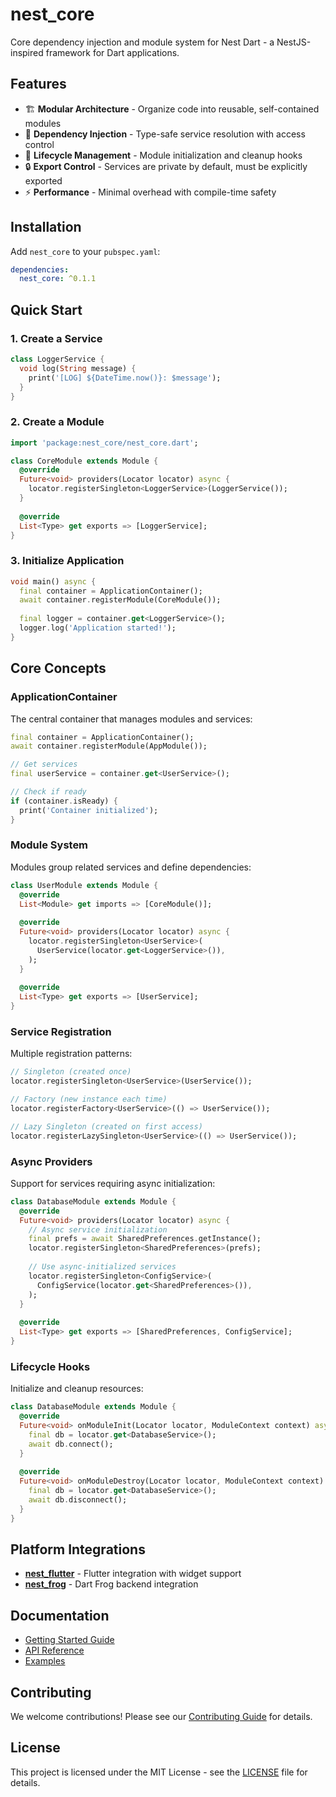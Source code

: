 # nest_core

Core dependency injection and module system for Nest Dart - a NestJS-inspired framework for Dart applications.

## Features

- 🏗️ **Modular Architecture** - Organize code into reusable, self-contained modules
- 💉 **Dependency Injection** - Type-safe service resolution with access control
- 🔄 **Lifecycle Management** - Module initialization and cleanup hooks
- 🔒 **Export Control** - Services are private by default, must be explicitly exported
- ⚡ **Performance** - Minimal overhead with compile-time safety

## Installation

Add `nest_core` to your `pubspec.yaml`:

```yaml
dependencies:
  nest_core: ^0.1.1
```

## Quick Start

### 1. Create a Service

```dart
class LoggerService {
  void log(String message) {
    print('[LOG] ${DateTime.now()}: $message');
  }
}
```

### 2. Create a Module

```dart
import 'package:nest_core/nest_core.dart';

class CoreModule extends Module {
  @override
  Future<void> providers(Locator locator) async {
    locator.registerSingleton<LoggerService>(LoggerService());
  }
  
  @override
  List<Type> get exports => [LoggerService];
}
```

### 3. Initialize Application

```dart
void main() async {
  final container = ApplicationContainer();
  await container.registerModule(CoreModule());
  
  final logger = container.get<LoggerService>();
  logger.log('Application started!');
}
```

## Core Concepts

### ApplicationContainer

The central container that manages modules and services:

```dart
final container = ApplicationContainer();
await container.registerModule(AppModule());

// Get services
final userService = container.get<UserService>();

// Check if ready
if (container.isReady) {
  print('Container initialized');
}
```

### Module System

Modules group related services and define dependencies:

```dart
class UserModule extends Module {
  @override
  List<Module> get imports => [CoreModule()];
  
  @override
  Future<void> providers(Locator locator) async {
    locator.registerSingleton<UserService>(
      UserService(locator.get<LoggerService>()),
    );
  }
  
  @override
  List<Type> get exports => [UserService];
}
```

### Service Registration

Multiple registration patterns:

```dart
// Singleton (created once)
locator.registerSingleton<UserService>(UserService());

// Factory (new instance each time)
locator.registerFactory<UserService>(() => UserService());

// Lazy Singleton (created on first access)
locator.registerLazySingleton<UserService>(() => UserService());
```

### Async Providers

Support for services requiring async initialization:

```dart
class DatabaseModule extends Module {
  @override
  Future<void> providers(Locator locator) async {
    // Async service initialization
    final prefs = await SharedPreferences.getInstance();
    locator.registerSingleton<SharedPreferences>(prefs);
    
    // Use async-initialized services
    locator.registerSingleton<ConfigService>(
      ConfigService(locator.get<SharedPreferences>()),
    );
  }
  
  @override
  List<Type> get exports => [SharedPreferences, ConfigService];
}
```

### Lifecycle Hooks

Initialize and cleanup resources:

```dart
class DatabaseModule extends Module {
  @override
  Future<void> onModuleInit(Locator locator, ModuleContext context) async {
    final db = locator.get<DatabaseService>();
    await db.connect();
  }
  
  @override
  Future<void> onModuleDestroy(Locator locator, ModuleContext context) async {
    final db = locator.get<DatabaseService>();
    await db.disconnect();
  }
}
```

## Platform Integrations

- **[nest_flutter](https://pub.dev/packages/nest_flutter)** - Flutter integration with widget support
- **[nest_frog](https://pub.dev/packages/nest_frog)** - Dart Frog backend integration

## Documentation

- [Getting Started Guide](https://chornthorn.github.io/nest-dart/getting-started)
- [API Reference](https://chornthorn.github.io/nest-dart/api-reference)
- [Examples](https://chornthorn.github.io/nest-dart/examples)

## Contributing

We welcome contributions! Please see our [Contributing Guide](https://github.com/chornthorn/nest-dart/blob/main/CONTRIBUTING.md) for details.

## License

This project is licensed under the MIT License - see the [LICENSE](LICENSE) file for details.